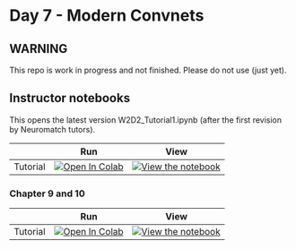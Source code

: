 # Day 7 - Modern Convnets

## WARNING

This repo is work in progress and not finished. Please do not use (just yet).


<!-- ## Student notebooks

|   | Run | View |
| - | --- | ---- |
| Tutorial | [![Open In Colab](https://colab.research.google.com/assets/colab-badge.svg)](https://colab.research.google.com/github//laurapd/neuromatch/blob/main/student/W7_Tutorial.ipynb) | [![View the notebook](https://img.shields.io/badge/render-nbviewer-orange.svg)](https://nbviewer.jupyter.org/github//laurapd/neuromatch/blob/main/student/W7_Tutorial.ipynb?flush_cache=true) | -->

<!-- ## Homework
|   | Run | View |
| - | --- | ---- |
| Homework | [![Open In Colab](https://colab.research.google.com/assets/colab-badge.svg)](https://colab.research.google.com/github//laurapd/neuromatch/blob/main/W7_Homework.ipynb) | [![View the notebook](https://img.shields.io/badge/render-nbviewer-orange.svg)](https://nbviewer.jupyter.org/github//laurapd/neuromatch/blob/main/W7_Homework.ipynb?flush_cache=true) | -->

## Instructor notebooks

This opens the latest version W2D2_Tutorial1.ipynb (after the first revision by Neuromatch tutors).

|   | Run | View |
| - | --- | ---- |
| Tutorial | [![Open In Colab](https://colab.research.google.com/assets/colab-badge.svg)](https://colab.research.google.com/github//ecker-lab/neuromatch/blob/main/W2D2_Tutorial1.ipynb) | [![View the notebook](https://img.shields.io/badge/render-nbviewer-orange.svg)](https://nbviewer.jupyter.org/github//ecker-lab/neuromatch/blob/main/W2D2_Tutorial1.ipynb?flush_cache=true) |

### Chapter 9 and 10

|   | Run | View |
| - | --- | ---- |
| Tutorial | [![Open In Colab](https://colab.research.google.com/assets/colab-badge.svg)](https://colab.research.google.com/github//ecker-lab/neuromatch/blob/main/W2D2_Tutorial1_Ch9_10.ipynb) | [![View the notebook](https://img.shields.io/badge/render-nbviewer-orange.svg)](https://nbviewer.jupyter.org/github//ecker-lab/neuromatch/blob/main/W2D2_Tutorial1_Ch9_10.ipynb?flush_cache=true) |
